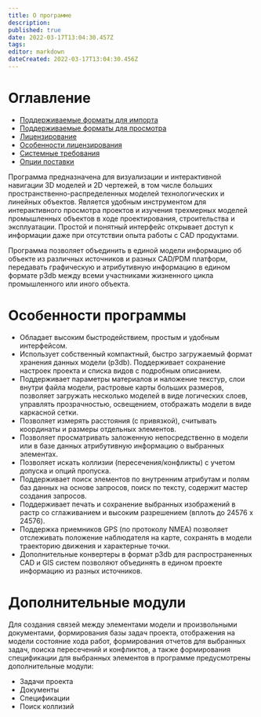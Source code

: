 ```yaml
---
title: О программе
description: 
published: true
date: 2022-03-17T13:04:30.457Z
tags: 
editor: markdown
dateCreated: 2022-03-17T13:04:30.456Z
---
```


# Оглавление
- [Поддерживаемые форматы для импорта](/ru/InterBridge/Документация/О-программе/Поддерживаемые-форматы-для-импорта)
- [Поддерживаемые форматы для просмотра](/ru/InterBridge/Документация/О-программе/Поддерживаемые-форматы-для-просмотра)
- [Лицензирование](/ru/InterBridge/Документация/О-программе/Лицензирование)
- [Особенности лицензирования](/ru/InterBridge/Документация/О-программе/Особенности-лицензирования)
- [Системные требования](/ru/InterBridge/Документация/О-программе/Системные-требования)
- [Опции поставки](/ru/InterBridge/Документация/О-программе/Опции-поставки)

Программа предназначена для визуализации и интерактивной навигации 3D моделей и 2D чертежей, в том числе больших пространственно-распределенных моделей технологических и линейных объектов. Является удобным инструментом для интерактивного просмотра проектов и изучения трехмерных моделей промышленных объектов в ходе проектирования, строительства и эксплуатации. Простой и понятный интерфейс открывает доступ к информации даже при отсутствии опыта работы с CAD продуктами.

Программа позволяет объединить в единой модели информацию об объекте из различных источников и разных CAD/PDM платформ, передавать графическую и атрибутивную информацию в едином формате p3db между всеми участниками жизненного цикла промышленного или иного объекта.

# Особенности программы
- Обладает высоким быстродействием, простым и удобным интерфейсом.
- Использует собственный компактный, быстро загружаемый формат хранения данных модели (p3db). Поддерживает сохранение настроек проекта и списка видов с подробным описанием.
- Поддерживает параметры материалов и наложение текстур, слои внутри файла модели, растровые карты больших размеров, позволяет загружать несколько моделей в виде логических слоев, управлять прозрачностью, освещением, отображать модели в виде каркасной сетки.
- Позволяет измерять расстояния (с привязкой), считывать координаты и размеры отдельных элементов.
- Позволяет просматривать заложенную непосредственно в модели или в базе данных атрибутивную информацию о выбранных элементах.
- Позволяет искать коллизии (пересечения/конфликты) с учетом допуска и опций пропуска.
- Поддерживает поиск элементов по внутренним атрибутам и полям баз данных на основе запросов, поиск по тексту, содержит мастер создания запросов.
- Поддерживает печать и сохранение выбранных изображений в растр со сглаживанием и высоким разрешением (вплоть до 24576 x 24576).
- Поддержка приемников GPS (по протоколу NMEA) позволяет отслеживать положение наблюдателя на карте, сохранять в модели траекторию движения и характерные точки.
- Дополнительные конвертеры в формат p3db для распространенных CAD и GIS систем позволяют объединять в едином проекте информацию из разных источников.

# Дополнительные модули
Для создания связей между элементами модели и произвольными документами, формирования базы задач проекта, отображения на модели состояние хода работ, формирования отчетов для выбранных задач, поиска пересечений и конфликтов, а также формирования спецификации для выбранных элементов в программе предусмотрены дополнительные модули:
- Задачи проекта
- Документы
- Спецификации
- Поиск коллизий